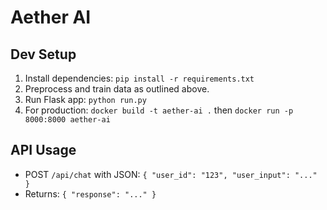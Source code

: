 # Aether AI

## Dev Setup
1. Install dependencies: `pip install -r requirements.txt`
2. Preprocess and train data as outlined above.
3. Run Flask app: `python run.py`
4. For production: `docker build -t aether-ai .` then `docker run -p 8000:8000 aether-ai`

## API Usage
- POST `/api/chat` with JSON: `{ "user_id": "123", "user_input": "..." }`
- Returns: `{ "response": "..." }`

